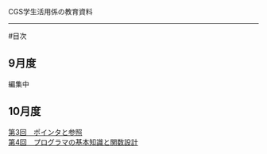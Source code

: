 CGS学生活用係の教育資料

---

#目次
## 9月度
編集中

## 10月度
[第3回　ポインタと参照](201810/4/4.md)  
[第4回　プログラマの基本知識と関数設計](201810/5/5.md)
